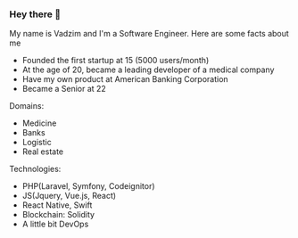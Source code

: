 ### Hey there 👋

<p>My name is Vadzim and I'm a Software Engineer. Here are some facts about me</p>
<ul>
  <li>Founded the first startup at 15 (5000 users/month)</li>
  <li>At the age of 20, became a leading developer of a medical company</li>
  <li>Have my own product at American Banking Corporation</li>
  <li>Became a Senior at 22</li>
</ul>

Domains: 
<ul>
<li>Medicine</li>
<li>Banks</li>
<li>Logistic</li>
<li>Real estate</li>
</ul>

Technologies: 
<ul>
  <li>PHP(Laravel, Symfony, Codeignitor)</li>
  <li>JS(Jquery, Vue.js, React)</li>
  <li>React Native, Swift</li>
  <li>Blockchain: Solidity</li>
  <li>A little bit DevOps</li>
</ul>


